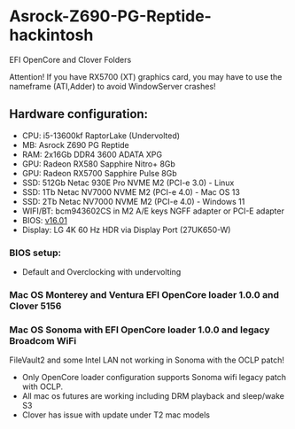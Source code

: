# Asrock-Z690-PG-Reptide-hackintosh
EFI OpenCore and Clover Folders

Attention! If you have RX5700 (XT) graphics card, you may have to use the nameframe (ATI,Adder) to avoid WindowServer crashes!

## Hardware configuration:
* CPU: i5-13600kf RaptorLake (Undervolted)
* MB: Asrock Z690 PG Reptide 
* RAM: 2x16Gb DDR4 3600 ADATA XPG
* GPU: Radeon RX580 Sapphire Nitro+ 8Gb
* GPU: Radeon RX5700 Sapphire Pulse 8Gb
* SSD: 512Gb Netac 930E Pro NVME M2 (PCI-e 3.0) - Linux
* SSD: 1Tb Netac NV7000 NVME M2 (PCI-e 4.0) - Mac OS 13
* SSD: 2Tb Netac NV7000 NVME M2 (PCI-e 4.0) - Windows 11
* WIFI/BT: bcm943602CS in M2 A/E keys NGFF adapter or PCI-E adapter
* BIOS: [v16.01](https://pg.asrock.com/mb/Intel/Z690%20PG%20Riptide/index.ru.asp#BIOS)
* Display: LG 4K 60 Hz HDR via Display Port (27UK650-W)

### BIOS setup: 

* Default and Overclocking with undervolting

### Mac OS Monterey and Ventura EFI OpenCore loader 1.0.0 and Clover 5156
### Mac OS Sonoma with EFI OpenCore loader 1.0.0 and legacy Broadcom WiFi

FileVault2 and some Intel LAN not working in Sonoma with the OCLP patch!

* Only OpenCore loader configuration supports Sonoma wifi legacy patch with OCLP. 
* All mac os futures are working including DRM playback and sleep/wake S3
* Clover has issue with update under T2 mac models
